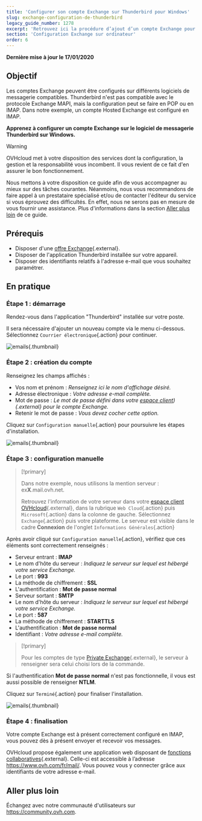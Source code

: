```yaml
---
title: 'Configurer son compte Exchange sur Thunderbird pour Windows'
slug: exchange-configuration-de-thunderbird
legacy_guide_number: 1278
excerpt: 'Retrouvez ici la procédure d’ajout d’un compte Exchange pour Thunderbird'
section: 'Configuration Exchange sur ordinateur'
order: 6
---
```


**Dernière mise à jour le 17/01/2020**

## Objectif

Les comptes Exchange peuvent être configurés sur différents logiciels de messagerie compatibles. Thunderbird n'est pas compatible avec le protocole Exchange MAPI, mais la configuration peut se faire en POP ou en IMAP. Dans notre exemple, un compte Hosted Exchange est configuré en IMAP.

**Apprenez à configurer un compte Exchange sur le logiciel de messagerie Thunderbird sur Windows.**

> [!warning]
>
> OVHcloud met à votre disposition des services dont la configuration, la gestion et la responsabilité vous incombent. Il vous revient de ce fait d'en assurer le bon fonctionnement.
> 
> Nous mettons à votre disposition ce guide afin de vous accompagner au mieux sur des tâches courantes. Néanmoins, nous vous recommandons de faire appel à un prestataire spécialisé et/ou de 
> contacter l'éditeur du service si vous éprouvez des difficultés. En effet, nous ne serons pas en mesure de vous fournir une assistance. Plus d'informations dans la section [Aller plus loin](https://docs.ovh.com/fr/microsoft-collaborative-solutions/exchange-configuration-de-thunderbird/#aller-plus-loin_1)
> de ce guide.
> 

## Prérequis

- Disposer d'une [offre Exchange](https://www.ovh.com/fr/emails/){.external}.
- Disposer de l'application Thunderbird installée sur votre appareil.
- Disposer des identifiants relatifs à l'adresse e-mail que vous souhaitez paramétrer.

## En pratique

### Étape 1 : démarrage
Rendez-vous dans l'application "Thunderbird" installée sur votre poste.

Il sera nécessaire d'ajouter un nouveau compte via le menu ci-dessous. Sélectionnez `Courrier électronique`{.action} pour continuer.

![emails](images/configuration-thunderbird-exchange-step1.png){.thumbnail}


### Étape 2 : création du compte
Renseignez les champs affichés :

- Vos nom et prénom : *Renseignez ici le nom d'affichage désiré.*
- Adresse électronique : *Votre adresse e-mail complète.*
- Mot de passe : *Le mot de passe défini dans votre [espace client](https://www.ovh.com/auth/?action=gotomanager&from=https://www.ovh.com/fr/&ovhSubsidiary=fr)){.external} pour le compte Exchange.*
- Retenir le mot de passe : *Vous devez cocher cette option.*

Cliquez sur `Configuration manuelle`{.action} pour poursuivre les étapes d'installation.


![emails](images/configuration-thunderbird-exchange-step2.png){.thumbnail}


### Étape 3 : configuration manuelle

> [!primary]
>
> Dans notre exemple, nous utilisons la mention serveur : ex**X**.mail.ovh.net.
> 
> Retrouvez l'information de votre serveur dans votre [espace client OVHcloud](https://www.ovh.com/auth/?action=gotomanager&from=https://www.ovh.com/fr/&ovhSubsidiary=fr){.external}, dans la rubrique `Web Cloud`{.action} puis `Microsoft`{.action}
>  dans la colonne de gauche. Sélectionnez `Exchange`{.action} puis votre plateforme. Le serveur est visible dans le cadre **Connexion** de l'onglet `Informations Générales`{.action}
> 

Après avoir cliqué sur `Configuration manuelle`{.action}, vérifiez que ces éléments sont correctement renseignés :

- Serveur entrant : **IMAP** 
- Le nom d'hôte du serveur : *Indiquez le serveur sur lequel est hébergé votre service Exchange.*
- Le port :  **993**
- La méthode de chiffrement :   **SSL**
- L'authentification :  **Mot de passe normal**
- Serveur sortant : **SMTP**
- Le nom d'hôte du serveur : *Indiquez le serveur sur lequel est hébergé votre service Exchange.* 
- Le port :  **587** 
- La méthode de chiffrement :  **STARTTLS** 
- L'authentification :  **Mot de passe normal** 
- Identifiant : *Votre adresse e-mail complète.*

> [!primary]
>
> Pour les comptes de type [Private Exchange](https://docs.ovh.com/fr/microsoft-collaborative-solutions/exchange-premiers-pas-avec-un-serveur-private/){.external}, le serveur à renseigner sera celui choisi lors de la commande.
>

Si l'authentification **Mot de passe normal** n'est pas fonctionnelle, il vous est aussi possible de renseigner **NTLM**.

Cliquez sur `Terminé`{.action} pour finaliser l'installation.


![emails](images/configuration-thunderbird-exchange-step3.png){.thumbnail}


### Étape 4 : finalisation

Votre compte Exchange est à présent correctement configuré en IMAP, vous pouvez dès à présent envoyer et recevoir vos messages.

OVHcloud propose également une application web disposant de [fonctions collaboratives](https://www.ovh.com/fr/emails/){.external}. Celle-ci est accessible à l’adresse <https://www.ovh.com/fr/mail/>. Vous pouvez vous y connecter grâce aux identifiants de votre adresse e-mail.


## Aller plus loin

Échangez avec notre communauté d'utilisateurs sur <https://community.ovh.com>.